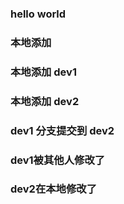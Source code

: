 ### hello world
### 本地添加
### 本地添加 dev1
### 本地添加 dev2
### dev1 分支提交到 dev2
### dev1被其他人修改了
### dev2在本地修改了
